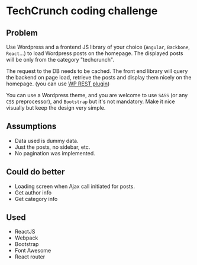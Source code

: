 # TechCrunch coding challenge #

## Problem ##
Use Wordpress and a frontend JS library of your choice (`Angular`, `Backbone`, `React`...) to load Wordpress posts on the homepage. The displayed posts will be only from the category "techcrunch".

The request to the DB needs to be cached. The front end library will query the backend on page load, retrieve the posts and display them nicely on the homepage. (you can use [WP REST plugin](http://v2.wp-api.org/))

You can use a Wordpress theme, and you are welcome to use `SASS` (or any `CSS` preprocessor), and `Bootstrap` but it's not mandatory. Make it nice visually but keep the design very simple.

## Assumptions ##
- Data used is dummy data.
- Just the posts, no sidebar, etc.
- No pagination was implemented.

## Could do better ##
- Loading screen when Ajax call initiated for posts.
- Get author info
- Get category info

## Used ##
- ReactJS
- Webpack
- Bootstrap
- Font Awesome
- React router